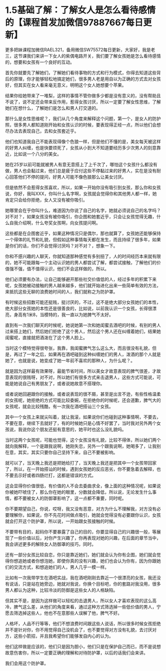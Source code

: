 # 1.5基础了解：了解女人是怎么看待感情的【课程首发加微信97887667每日更新】

更多把妹课程加微信RAEL321，备用微信SW75572每日更新，大家好，我是老三，这节课我们来讲一下女人的紫偶电路开关，我们要了解女孩她是怎么看待感情的，想要和女孩有一个良好的互动。

首先你就要先了解她们，了解她们看待事物的方式和行为模式，你得去知道这些背后的原理，你才能够轻松地搞定她们，很多男人老是用自以为正确的方式去对女孩好，但其实在女人看来毫无意义，明明这个女人她想要个苹果。

结果你给她带来了一堆梨，这样的事情不管你做多少都是没有意义的，没有帮助且不说了，说不定还会带来反作用，惹得女孩讨厌，所以一定要了解女性思维，了解她们在想什么，了解她们是怎么和男人打交道的。

那什么是女性思维呢？，我们从几个角度来解释这个问题，第一个，是女人的防护照，很多男人都知道刚开始和女孩认识的时候，要表现得正经一点，所以他们会想尽办法去表现自己，去和女孩套近乎。

他们也知道我自己不能表现得像个色狼一样，但是他们不懂的是，美女每天被这样的好男人纠缠，也是快要烦死了，女孩从小到大不知道要经历多少次男人的刻意靠近，比如说一个八分的美女。

她在25岁以前可能就被男人有意无意搭上了上千次了，哪怕这个女孩什么都没有做，男人也会黏过来，他们总是疲于应付这些不停黏过来的好男人，实在是没有耐心回答他们不停的提问，好男人可能不像色狼那么让美女讨厌。

但是依然不会惹得女孩喜欢，所以，如果一开始你没有吸引到女孩，那么你和女孩说，你好，我叫XXX，你叫什么名字啊，女孩就会觉得你和其他男人都一样，她肯定只会给你拒绝，女人又没有被你吸引。

她哪里会在乎你叫什么，难道因为你说了自己的名字，她就必须说自己的名字吗？对不对？，如果女孩没有被你吸引，你企图和她套近乎，只会让女孩觉得无趣，什么自我介绍啊，什么夸奖女孩啊，向女孩提问啊。

这些都是在企图套近乎，如果这种情况只是偶尔，那也就算了，女孩她还能够保持一个得体的礼节和礼貌，但假如这种事情每天都在发生，而且持续了很多年，如果是你们的话，你们不会觉得讨厌吗？对不对？，想象一下。

你和不感兴趣的人聊天，你就知道那种感觉有多别扭了，人的时间经历本来就有限的，她不可能跟每一个主动认识她的男人都尝试了解，都尝试接触，了解他们的价值强不强，值不值得认识，他们不会这样做的，所以。

他们必须要有办法，让自己能够避开那些社交价值低的人，经过多年的积累下来呢，女孩她被动接触的男人越来越多，他们就开始进化出来一些简单有效的方法，来抵抗这些无聊的浪费她时间的人，我们就称之为防护罩。

有时候这些招数可能还挺贱，挺讨厌的，不过，这不是绝大部分女孩她们的本性，绝大部分女孩她的本性还是很善良的，比如说，以前我认识一个女孩，长得很漂亮，身高有1米8，当模特的，我一直以为她脾气不太好。

直到有一次我们聊天的时候呢，她说她第一次和她闺蜜去酒吧的时候，有别的男人过来搭上她们，然后她们拒绝了这个男人，然后这个男人还在纠缠着她们，结果她闺蜜呢，直接就把酒泼在了这个男人脸上。

当时这个模特觉得很夸张，我靠，我闺蜜脾气怎么这么大，而且很没有礼貌，但是，再过了一年之后，如果再在酒吧碰到这种纠缠她们的男人，泼酒的那个人就是她了，也就是说，她变成了她一年前不喜欢的那种人，为什么呢？。

就是因为这样最有效果呀，最能节省时间，所以美女才故意表现的脾气很差，才故意表现的很贱呀，对不对，所以她们有很多方式来击退男人，这些方式可能说，可能是她说自己有男朋友了，或者说她故意不搭理你。

或者说她回避跟你的接触，或者说表现的很不屑，甚至是出言不逊，有些性格温柔的女孩呢，她拒绝的方式可能比较委婉，在拒绝你的时候呢，还会道歉，脾气大的女孩呢，就会比较残酷，有一次我在酒吧搭讪三个女孩。

其中一个女孩上来就尖叫着，就让我滚，如果说你们也碰到这种事情啊，不要去，不要在意，继续下去就好了，有的时候她只是心情不好罢了，当时我对另外两个女孩说，我说你这个朋友还挺有意思的，她平时也这么没礼貌吗。

当时这两个女孩呢，可能也觉得，这个女孩没有礼貌，比较不得体，所以她们两个就向我解释，一个是跟我说啊，她刚失恋，另外一个跟我说啊，她喝多了，让我别在意，其实，其实只要你自己坚持下来，自己不要被影响。

就可以了，当天晚上我还是把她给打了，当天晚上我还是把其中一个女孩带回家了，所以，在一开始搭讪的时候，遇到女孩她的反应恶劣，你不要急着去解释，也不要去示好或者四肠烂打，这都是错误的方式。

这会显得你价值很低，有价值的人不会去委曲求全，像上面的这种情况呢，如果说你被她吓唬住了，那么你在她的眼里，分数就会降低，所以说，无论发生什么事情，都不要被女人的防御罩影响了，这一点都不重要，同时呢。

你不要期望自己，你说，哎呀，我又没有恶意，对方为什么不理解我，对方没有必要理解你，如果说，你不先花时间做点吸引，她就会觉得没有必要跟你认识，女孩就会打开这个防护罩，所以说，一开始跟女孩接触的时候。

不要带有目的，起码你不要暴露了自己的目的，你要显得自己的兴趣很一般，等展现了一些价值以后，对你产生兴趣了，你再表现对她的兴趣，在后面的章节当中，我会讲述更多的解除女人防御罩的技巧，同时。

还有一部分女孩比较自恋，你只是靠近她们，她们就会认为你有企图，她们就会觉得你想追她或者你想泡她，即使你真的没有兴趣，她们也会认为你有，因为你跟她们的交流方式，和想追她们的人，男人几乎一模一样。

比如有一次我带学生在酒吧实战，我在酒吧刚刚去靠近一个很漂亮的女孩，我还没有说话，只是站在她旁边，她就对我说，你换个目标吧，你的套路对我没用，很多男人都认为这种，比较冷淡的防御是这些女人的人格缺陷。

但其实不是，是因为这样做可以轻松的击退男人，所以女人才喜欢表现的这么高冷，脾气这么差，从他们的角度来看，通过这种方式筛选掉一些低价值的男人，宁愿去筛选掉这些人，他也不在意那些人误解了他，脾气不好。

人格坏，人品不行等等，他们不想浪费时间跟这些人说话，所以很多时候女孩拒绝并不是针对你，你不用觉得自己没机会了，也不要觉得对方没有礼貌，去讨厌对方，这些小箭招，并且我希望你们能够发自内心的认为。

他们这样做是应该的，他们只是因为胆小，他们只是在保护自己而已，而不是说想故意伤害你，所以一定要正确的理解和对待防护罩，以后的话我们会来讲。

我们会用这个防护罩。